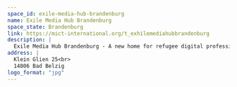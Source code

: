 ```yaml
---
space_id: exile-media-hub-brandenburg
name: Exile Media Hub Brandenburg
space_state: Brandenburg
link: https://mict-international.org/t_exhilemediahubbrandenburg
description: |
  Exile Media Hub Brandenburg - A new home for refugee digital professionals, with more focus on those working in media or journalism.
address: |
  Klein Glien 25<br>
  14806 Bad Belzig
logo_format: "jpg"
---
```

